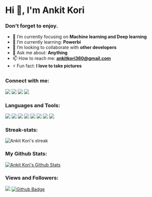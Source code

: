 <h1 align="left">Hi 👋, I'm Ankit Kori</h1>
<h3 align="left">Don't forget to enjoy.</h3>

- 🔭 I’m currently focusing on **Machine learning and Deep learning**
- 🌱 I’m currently learning: **Powerbi**
- 👯 I’m looking to collaborate with **other developers**
- 💬 Ask me about: **Anything**
- 📫 How to reach me: **ankitkori360@gmail.com**
- ⚡ Fun fact: **I love to take pictures**

<h3 align="left">Connect with me:</h3>
<p align="left">
<a href="https://www.linkedin.com/in/ankit-kori-1681541ba/"><img src="https://img.icons8.com/fluency/48/000000/linkedin.png"></a>
<a href="https://www.instagram.com/ankit_kori__/"><img src="https://img.icons8.com/color/48/000000/instagram-new--v2.png"></a>
<a href="https://github.com/AnkitKori"><img src="https://img.icons8.com/color-glass/48/000000/github.png"></a>
<a href="https://www.facebook.com/profile.php?id=100011636657432"><img src="https://img.icons8.com/fluency/48/000000/facebook-new.png"></a>
</p>

<h3 align="left">Languages and Tools:</h3>
<a href="https://www.python.org" target="_blank"> <img src="https://img.icons8.com/color/48/000000/python--v1.png"></a>
<a href="https://www.mysql.com" target="_blank"> <img src="https://img.icons8.com/fluency/48/000000/mysql-logo.png"></a>
<a href="https://www.mongodb.com/" target="_blank"> <img src="https://img.icons8.com/color/48/000000/mongodb.png"></a>
<a href="https://www.tableau.com/g" target="_blank"> <img src="https://img.icons8.com/color/48/000000/tableau-software.png"></a>
<a href="https://powerbi.microsoft.com/" target="_blank"> <img src="https://img.icons8.com/color/48/000000/power-bi.png"></a>
<a href="https://www.fullstackpython.com/" target="_blank"> <img src="https://img.icons8.com/nolan/64/flask.png"></a>
<a href="https://hadoop.apache.org/" target="_blank"> <img src="https://img.icons8.com/color/48/000000/hadoop-distributed-file-system.png"></a>
<a href="https://docs.microsoft.com/en-us/sql/ssms/download-sql-server-management-studio-ssms?view=sql-server-ver15" target="_blank"><img src="https://img.icons8.com/color/48/000000/microsoft-sql-server.png"/></a>
  
<h3 align="left">Streak-stats:</h3>
<p align="centre">
  <img title=" Get streak stats for your profile at git.io/streak-stats" alt="Ankit Kori's streak" src ="https://github-readme-streak-stats.herokuapp.com/?user=AnkitKori&theme=dark"/>
  </a>
</p>
  
<h3 align="left">My Github Stats:</h3>
<a href="https://github.com/AnkitKori/github-readme-stats"><img alt="Ankit Kori's Github Stats" src="https://github-readme-stats.vercel.app/api?username=AnkitKori&show_icons=true&count_private=true&theme=react" /></a>
  

<h3 align="left">Views and Followers:</h3>
<a href="https://github.com/AnkitKori/github-profile-views-counter"><img src="https://komarev.com/ghpvc/?username=AnkitKori"></a>
<a href="https://github.com/AnkitKori?tab=followers"><img src="https://img.shields.io/github/followers/AnkitKori?label=Followers&style=social" alt="Github Badge"></a>
